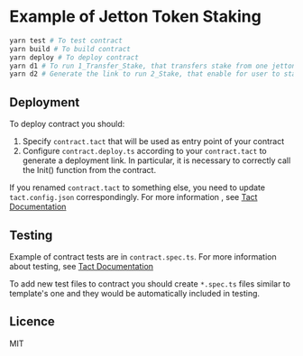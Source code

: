 # Example of Jetton Token Staking

```bash
yarn test # To test contract
yarn build # To build contract
yarn deploy # To deploy contract
yarn d1 # To run 1_Transfer_Stake, that transfers stake from one jetton wallet to the staking contract
yarn d2 # Generate the link to run 2_Stake, that enable for user to stakes jettons(based on the walletV4 contract address you gave to)
```

## Deployment

To deploy contract you should:

1. Specify `contract.tact` that will be used as entry point of your contract
2. Configure `contract.deploy.ts` according to your `contract.tact` to generate a deployment link. In particular, it is necessary to correctly call the Init() function from the contract.

If you renamed `contract.tact` to something else, you need to update `tact.config.json` correspondingly. For more information , see [Tact Documentation](https://docs.tact-lang.org/language/guides/config)

## Testing

Example of contract tests are in `contract.spec.ts`. For more information about testing, see [Tact Documentation](https://docs.tact-lang.org/language/guides/debug)

To add new test files to contract you should create `*.spec.ts` files similar to template's one and they would be automatically included in testing.

## Licence

MIT
